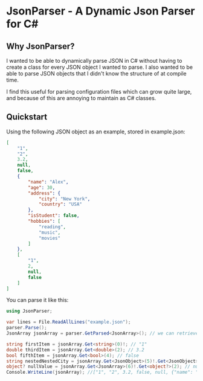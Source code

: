 # JsonParser - A Dynamic Json Parser for C\#

## Why JsonParser?

I wanted to be able to dynamically parse JSON in C# without having to create a class for every JSON object I wanted to parse.
I also wanted to be able to parse JSON objects that I didn't know the structure of at compile time.

I find this useful for parsing configuration files which can grow quite large, and because of this are annoying to maintain as C# classes.

## Quickstart

Using the following JSON object as an example, stored in example.json:

```JSON
[
    "1",
    "2",
    3.2,
    null,
    false,
    {
        "name": "Alex",
        "age": 30,
        "address": {
            "city": "New York",
            "country": "USA"
        },
        "isStudent": false,
        "hobbies": [
            "reading",
            "music",
            "movies"
        ]
    },
    [
        "1",
        2,
        null,
        false
    ]
]
```

You can parse it like this:

```C#
using JsonParser;

var lines = File.ReadAllLines("example.json");
parser.Parse();
JsonArray jsonArray = parser.GetParsed<JsonArray>(); // we can retrieve either a JsonArray or a JsonObject

string firstItem = jsonArray.Get<string>(0)!; // "1"
double thirdItem = jsonArray.Get<double>(2); // 3.2
bool fifthItem = jsonArray.Get<bool>(4); // false
string nestedNestedCity = jsonArray.Get<JsonObject>(5)!.Get<JsonObject>("address")!.Get<string>("city")!; // "New York"
object? nullValue = jsonArray.Get<JsonArray>(6)!.Get<object?>(2); // null
Console.WriteLine(jsonArray); //["1", "2", 3.2, false, null, {"name": "Alex", "age": 30, "isStudent": false, "address": {"city": "New York", "country": "USA"}, "hobbies": ["reading", "music", "movies"]}, ["1", 2, false, null]]
```

